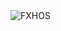 <div align="justify">
<picture>
    <source media="(prefers-color-scheme: dark)" srcset="https://i.ibb.co/Myf7086D/output-gif.gif">
    <source media="(prefers-color-scheme: light)" srcset="https://i.ibb.co/Myf7086D/output-gif.gif">
    <img alt="FXHOS" src="https://i.ibb.co/Myf7086D/output-gif.gif">
</picture>
</div>